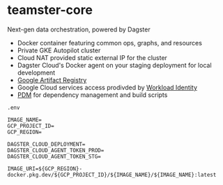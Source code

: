 # teamster-core
Next-gen data orchestration, powered by Dagster

- Docker container featuring common ops, graphs, and resources
- Private GKE Autopilot cluster 
- Cloud NAT provided static external IP for the cluster
- Dagster Cloud's Docker agent on your staging deployment for local development
- [Google Artifact Registry](https://cloud.google.com/artifact-registry/docs/docker/store-docker-container-images)
- Google Cloud services access prodivded by [Workload Identity](https://cloud.google.com/kubernetes-engine/docs/how-to/workload-identity#authenticating_to)
- [PDM](https://pdm.fming.dev/) for dependency management and build scripts

`.env`
```
IMAGE_NAME=
GCP_PROJECT_ID=
GCP_REGION=

DAGSTER_CLOUD_DEPLOYMENT=
DAGSTER_CLOUD_AGENT_TOKEN_PROD=
DAGSTER_CLOUD_AGENT_TOKEN_STG=

IMAGE_URI=${GCP_REGION}-docker.pkg.dev/${GCP_PROJECT_ID}/${IMAGE_NAME}/${IMAGE_NAME}:latest
```
